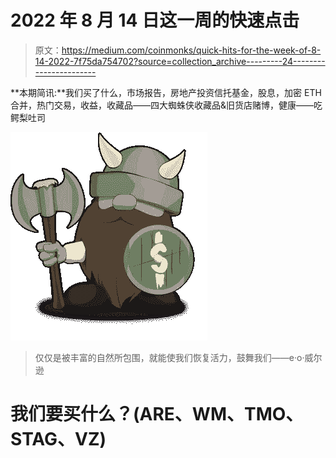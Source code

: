 # 2022 年 8 月 14 日这一周的快速点击

> 原文：<https://medium.com/coinmonks/quick-hits-for-the-week-of-8-14-2022-7f75da754702?source=collection_archive---------24----------------------->

**本期简讯:**我们买了什么，市场报告，房地产投资信托基金，股息，加密 ETH 合并，热门交易，收益，收藏品——四大蜘蛛侠收藏品&旧货店赌博，健康——吃鳄梨吐司

![](img/982a895d6466f1cc49f897d099d3beb6.png)

> 仅仅是被丰富的自然所包围，就能使我们恢复活力，鼓舞我们——e·o·威尔逊

# 我们要买什么？(ARE、WM、TMO、STAG、VZ)